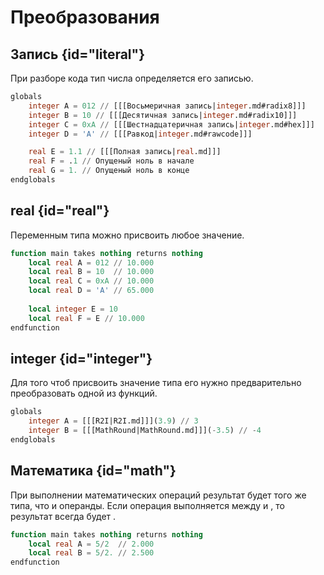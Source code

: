 # Преобразования

## Запись {id="literal"}

При разборе кода тип числа определяется его записью.

```sql
globals
    integer A = 012 // [[[Восьмеричная запись|integer.md#radix8]]]
    integer B = 10 // [[[Десятичная запись|integer.md#radix10]]]
    integer C = 0xA // [[[Шестнадцатеричная запись|integer.md#hex]]]
    integer D = 'A' // [[[Равкод|integer.md#rawcode]]]

    real E = 1.1 // [[[Полная запись|real.md]]]
    real F = .1 // Опущеный ноль в начале
    real G = 1. // Опущеный ноль в конце
endglobals
```

## real {id="real"}

Переменным типа [](real.md) можно присвоить любое [](integer.md) значение.

```sql
function main takes nothing returns nothing
    local real A = 012 // 10.000
    local real B = 10  // 10.000
    local real C = 0xA // 10.000
    local real D = 'A' // 65.000
    
    local integer E = 10
    local real F = E // 10.000 
endfunction
```

## integer {id="integer"}

Для того чтоб присвоить [](integer.md) значение типа [](real.md) его нужно предварительно преобразовать одной из
функций.

```sql
globals
    integer A = [[[R2I|R2I.md]]](3.9) // 3
    integer B = [[[MathRound|MathRound.md]]](-3.5) // -4 
endglobals
```

## Математика {id="math"}

При выполнении математических операций результат будет того же типа, что и операнды. Если операция выполняется
между [](integer.md) и [](real.md), то результат всегда будет [](real.md).

```sql
function main takes nothing returns nothing
    local real A = 5/2  // 2.000
    local real B = 5/2. // 2.500
endfunction
```
